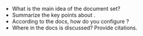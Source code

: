 
* What is the main idea of the document set?
* Summarize the key points about <topic>.
* According to the docs, how do you configure <X>?
* Where in the docs is <Y> discussed? Provide citations.
